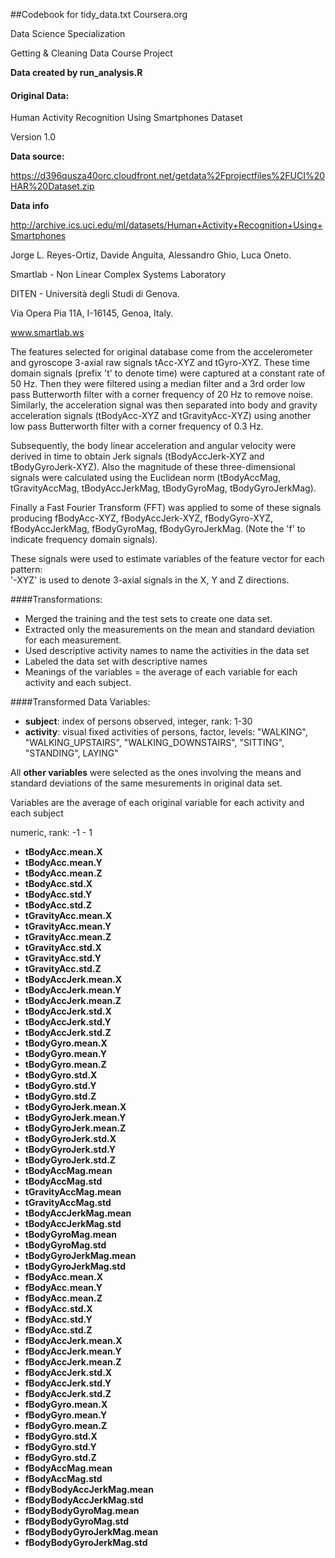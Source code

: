 ##Codebook for tidy_data.txt
Coursera.org

Data Science Specialization

Getting & Cleaning Data Course Project

**Data created by run_analysis.R**

#### Original Data:
Human Activity Recognition Using Smartphones Dataset

Version 1.0

**Data source:**

https://d396qusza40orc.cloudfront.net/getdata%2Fprojectfiles%2FUCI%20HAR%20Dataset.zip

**Data info**

http://archive.ics.uci.edu/ml/datasets/Human+Activity+Recognition+Using+Smartphones

Jorge L. Reyes-Ortiz, Davide Anguita, Alessandro Ghio, Luca Oneto.

Smartlab - Non Linear Complex Systems Laboratory

DITEN - Università degli Studi di Genova.

Via Opera Pia 11A, I-16145, Genoa, Italy.

www.smartlab.ws


The features selected for original database come from the accelerometer and gyroscope 3-axial raw signals tAcc-XYZ and tGyro-XYZ. These time domain signals (prefix 't' to denote time) were captured at a constant rate of 50 Hz. Then they were filtered using a median filter and a 3rd order low pass Butterworth filter with a corner frequency of 20 Hz to remove noise. Similarly, the acceleration signal was then separated into body and gravity acceleration signals (tBodyAcc-XYZ and tGravityAcc-XYZ) using another low pass Butterworth filter with a corner frequency of 0.3 Hz. 

Subsequently, the body linear acceleration and angular velocity were derived in time to obtain Jerk signals (tBodyAccJerk-XYZ and tBodyGyroJerk-XYZ). Also the magnitude of these three-dimensional signals were calculated using the Euclidean norm (tBodyAccMag, tGravityAccMag, tBodyAccJerkMag, tBodyGyroMag, tBodyGyroJerkMag). 

Finally a Fast Fourier Transform (FFT) was applied to some of these signals producing fBodyAcc-XYZ, fBodyAccJerk-XYZ, fBodyGyro-XYZ, fBodyAccJerkMag, fBodyGyroMag, fBodyGyroJerkMag. (Note the 'f' to indicate frequency domain signals). 

These signals were used to estimate variables of the feature vector for each pattern:  
'-XYZ' is used to denote 3-axial signals in the X, Y and Z directions.



####Transformations:
* Merged the training and the test sets to create one data set.
* Extracted only the measurements on the mean and standard deviation for each measurement. 
* Used descriptive activity names to name the activities in the data set
* Labeled the data set with descriptive names 
* Meanings of the variables = the average of each variable for each activity and each subject. 

####Transformed Data Variables:

* **subject**:     index of persons observed, integer, rank: 1-30
* **activity**:    visual fixed activities of persons, factor, levels: "WALKING", "WALKING_UPSTAIRS", "WALKING_DOWNSTAIRS", "SITTING", "STANDING", LAYING" 

All **other variables** were selected as the ones involving the means and standard deviations 
of the same mesurements in original data set.

Variables are the average of each original variable for each activity and each subject

numeric, rank: -1 - 1

* **tBodyAcc.mean.X**
* **tBodyAcc.mean.Y**
* **tBodyAcc.mean.Z**
* **tBodyAcc.std.X**
* **tBodyAcc.std.Y**
* **tBodyAcc.std.Z**
* **tGravityAcc.mean.X**
* **tGravityAcc.mean.Y**
* **tGravityAcc.mean.Z**
* **tGravityAcc.std.X**
* **tGravityAcc.std.Y**
* **tGravityAcc.std.Z**
* **tBodyAccJerk.mean.X**
* **tBodyAccJerk.mean.Y**
* **tBodyAccJerk.mean.Z**
* **tBodyAccJerk.std.X**
* **tBodyAccJerk.std.Y**
* **tBodyAccJerk.std.Z**
* **tBodyGyro.mean.X**
* **tBodyGyro.mean.Y**
* **tBodyGyro.mean.Z**
* **tBodyGyro.std.X**
* **tBodyGyro.std.Y**
* **tBodyGyro.std.Z**
* **tBodyGyroJerk.mean.X**
* **tBodyGyroJerk.mean.Y**
* **tBodyGyroJerk.mean.Z**
* **tBodyGyroJerk.std.X**
* **tBodyGyroJerk.std.Y**
* **tBodyGyroJerk.std.Z**
* **tBodyAccMag.mean**
* **tBodyAccMag.std**
* **tGravityAccMag.mean**
* **tGravityAccMag.std**
* **tBodyAccJerkMag.mean**
* **tBodyAccJerkMag.std**
* **tBodyGyroMag.mean**
* **tBodyGyroMag.std**
* **tBodyGyroJerkMag.mean**
* **tBodyGyroJerkMag.std**
* **fBodyAcc.mean.X**
* **fBodyAcc.mean.Y**
* **fBodyAcc.mean.Z**
* **fBodyAcc.std.X**
* **fBodyAcc.std.Y**
* **fBodyAcc.std.Z**
* **fBodyAccJerk.mean.X**
* **fBodyAccJerk.mean.Y**
* **fBodyAccJerk.mean.Z**
* **fBodyAccJerk.std.X**
* **fBodyAccJerk.std.Y**
* **fBodyAccJerk.std.Z**
* **fBodyGyro.mean.X**
* **fBodyGyro.mean.Y**
* **fBodyGyro.mean.Z**
* **fBodyGyro.std.X**
* **fBodyGyro.std.Y**
* **fBodyGyro.std.Z**
* **fBodyAccMag.mean**
* **fBodyAccMag.std**
* **fBodyBodyAccJerkMag.mean**
* **fBodyBodyAccJerkMag.std**
* **fBodyBodyGyroMag.mean**
* **fBodyBodyGyroMag.std**
* **fBodyBodyGyroJerkMag.mean** 
* **fBodyBodyGyroJerkMag.std**

